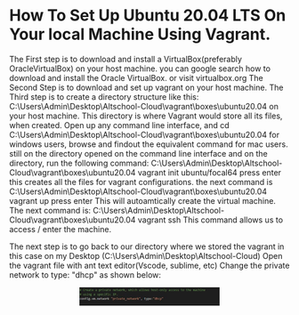 <h1> How To Set Up Ubuntu 20.04 LTS On Your local Machine Using Vagrant. </h1>

The First step is to download and install a VirtualBox(preferably OracleVirtualBox) on your host machine. you can google search how to download and install the Oracle VirtualBox. or visit virtualbox.org
The Second Step is to download and set up vagrant on your host machine.
The Third step is to create a directory structure like this: C:\Users\Admin\Desktop\Altschool-Cloud\vagrant\boxes\ubuntu20.04 on your host machine. This directory is where Vagrant would store all its files, when created.
Open up any command line interface, and cd C:\Users\Admin\Desktop\Altschool-Cloud\vagrant\boxes\ubuntu20.04 for windows users, browse and findout the equivalent command for mac users.
still on the directory opened on the command line interface and on the directory, run the following command: 
C:\Users\Admin\Desktop\Altschool-Cloud\vagrant\boxes\ubuntu20.04 vagrant init ubuntu/focal64
press enter
this creates all the files for vagrant configurations.
the next command is 
C:\Users\Admin\Desktop\Altschool-Cloud\vagrant\boxes\ubuntu20.04 vagrant up
press enter
This will autoamtically create the virtual machine.
The next command is:
C:\Users\Admin\Desktop\Altschool-Cloud\vagrant\boxes\ubuntu20.04 vagrant ssh
This command allows us to access / enter the machine.

The next step is to go back to our directory where we stored the vagrant in this case on my Desktop (C:\Users\Admin\Desktop\Altschool-Cloud)
Open the vagrant file with ant text editor(Vscode, sublime, etc)
Change the private network to type: "dhcp" as shown below:

<p align="center">
<img src="https://github.com/ogunleye0720/Altschool-cloud-exercise/raw/main/alt-cloud2.JPG" height="10%" width="50%" />
</p>
